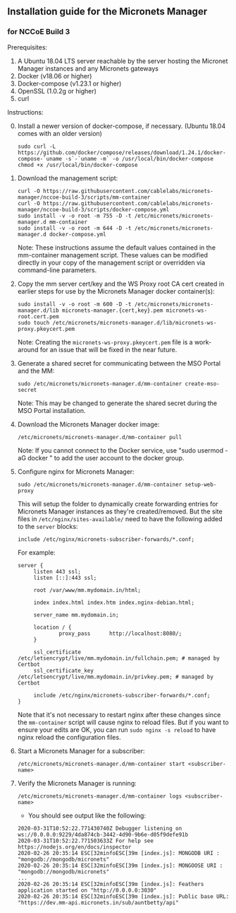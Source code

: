 ## Installation guide for the Micronets Manager

### for NCCoE Build 3

Prerequisites:

1. A Ubuntu 18.04 LTS server reachable by the server hosting the Micronet Manager instances
and any Micronets gateways
2. Docker (v18.06 or higher)
3. Docker-compose (v1.23.1 or higher)
3. OpenSSL (1.0.2g or higher)
4. curl

Instructions:

0. Install a newer version of docker-compose, if necessary. (Ubuntu 18.04 comes with an older version)

   ```
   sudo curl -L https://github.com/docker/compose/releases/download/1.24.1/docker-compose-`uname -s`-`uname -m` -o /usr/local/bin/docker-compose
   chmod +x /usr/local/bin/docker-compose
   ```

1. Download the management script:

   ```
   curl -O https://raw.githubusercontent.com/cablelabs/micronets-manager/nccoe-build-3/scripts/mm-container
   curl -O https://raw.githubusercontent.com/cablelabs/micronets-manager/nccoe-build-3/scripts/docker-compose.yml
   sudo install -v -o root -m 755 -D -t /etc/micronets/micronets-manager.d mm-container
   sudo install -v -o root -m 644 -D -t /etc/micronets/micronets-manager.d docker-compose.yml
   ```

    Note: These instructions assume the default values contained in the mm-container management script.
    These values can be modified directly in your copy of the management script or overridden via command-line
    parameters.

2. Copy the mm server cert/key and the WS Proxy root CA cert created in earlier steps
   for use by the Micronets Manager docker container(s):

   ```
   sudo install -v -o root -m 600 -D -t /etc/micronets/micronets-manager.d/lib micronets-manager.{cert,key}.pem micronets-ws-root.cert.pem
   sudo touch /etc/micronets/micronets-manager.d/lib/micronets-ws-proxy.pkeycert.pem
   ```

   Note: Creating the `micronets-ws-proxy.pkeycert.pem` file is a work-around for an issue
   that will be fixed in the near future.

3. Generate a shared secret for communicating between the MSO Portal and the MM:

   ```
   sudo /etc/micronets/micronets-manager.d/mm-container create-mso-secret
   ```

    Note: This may be changed to generate the shared secret during the MSO Portal
          installation.

4. Download the Micronets Manager docker image:

   ```
   /etc/micronets/micronets-manager.d/mm-container pull
   ```

    Note: If you cannot connect to the Docker service, use "sudo usermod -aG docker <username>" to
          add the user account to the docker group.

5. Configure nginx for Micronets Manager:

   ```
   sudo /etc/micronets/micronets-manager.d/mm-container setup-web-proxy
   ```

   This will setup the folder to dynamically create forwarding entries for
   Micronets Manager instances as they're created/removed. But the site files in 
   `/etc/nginx/sites-available/` need to have the following added to the `server` 
   blocks:
   
   ```
   include /etc/nginx/micronets-subscriber-forwards/*.conf;
   ```

   For example:
   
   ```
   server {
        listen 443 ssl;
        listen [::]:443 ssl;

        root /var/www/mm.mydomain.in/html;

        index index.html index.htm index.nginx-debian.html;

        server_name mm.mydomain.in;

        location / {
                proxy_pass      http://localhost:8080/;
        }

        ssl_certificate /etc/letsencrypt/live/mm.mydomain.in/fullchain.pem; # managed by Certbot
        ssl_certificate_key /etc/letsencrypt/live/mm.mydomain.in/privkey.pem; # managed by Certbot

        include /etc/nginx/micronets-subscriber-forwards/*.conf;
   }
   ```

   Note that it's not necessary to restart nginx after these changes 
   since the `mm-container` script will cause nginx to reload files.
   But if you want to ensure your edits are OK, you can run 
   `sudo nginx -s reload` to have nginx reload the configuration files.

6. Start a Micronets Manager for a subscriber:

   ```
   /etc/micronets/micronets-manager.d/mm-container start <subscriber-name>
   ```

7. Verify the Micronets Manager is running:

   ```
   /etc/micronets/micronets-manager.d/mm-container logs <subscriber-name>
   ```

   - You should see output like the following:

    ```
    2020-03-31T10:52:22.771430740Z Debugger listening on ws://0.0.0.0:9229/4da874cb-3442-4d90-9b6e-d05f9defe91b
    2020-03-31T10:52:22.771503633Z For help see https://nodejs.org/en/docs/inspector
    2020-02-26 20:35:14 ESC[32minfoESC[39m [index.js]: MONGODB URI : "mongodb://mongodb/micronets"
    2020-02-26 20:35:14 ESC[32minfoESC[39m [index.js]: MONGOOSE URI : "mongodb://mongodb/micronets"
    ...
    2020-02-26 20:35:14 ESC[32minfoESC[39m [index.js]: Feathers application started on "http://0.0.0.0:3030"
    2020-02-26 20:35:14 ESC[32minfoESC[39m [index.js]: Public base URL: "https://dev.mm-api.micronets.in/sub/auntbetty/api"
    ```

